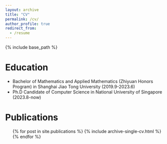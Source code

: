 ```yaml
---
layout: archive
title: "CV"
permalink: /cv/
author_profile: true
redirect_from:
  - /resume
---
```


{% include base_path %}

Education
======
* Bachelor of Mathematics and Applied Mathematics (Zhiyuan Honors Program) in Shanghai Jiao Tong University (2019.9-2023.6)
* Ph.D Candidate of Computer Science in National University of Singapore (2023.8-now)



Publications
======
  <ul>{% for post in site.publications %}
    {% include archive-single-cv.html %}
  {% endfor %}</ul>
  


